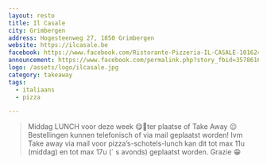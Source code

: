 ```yaml
---
layout: resto
title: Il Casale
city: Grimbergen
address: Hogesteenweg 27, 1850 Grimbergen
website: https://ilcasale.be
facebook: https://www.facebook.com/Ristorante-Pizzeria-IL-CASALE-101624039880554
announcement: https://www.facebook.com/permalink.php?story_fbid=3578616888847901&id=101624039880554
logo: /assets/logo/ilcasale.jpg
category: takeaway
tags:
  - italiaans
  - pizza

---
```


> Middag LUNCH voor deze week 😋🤗ter plaatse of Take Away 😉Bestellingen kunnen telefonisch of via mail geplaatst worden! Ivm Take away via mail voor pizza’s-schotels-lunch kan dit tot max 11u (middag) en tot max 17u (´ s avonds) geplaatst worden. Grazie 😁
